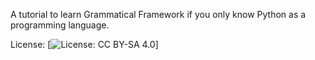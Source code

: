 A tutorial to learn Grammatical Framework if you only know Python as a
programming language.

License:
[![License: CC BY-SA 4.0](https://img.shields.io/badge/License-CC%20BY--SA%204.0-lightgrey.svg)]
